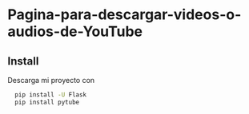 
# Pagina-para-descargar-videos-o-audios-de-YouTube



## Install

Descarga mi proyecto con

```bash
  pip install -U Flask 
  pip install pytube
```
    